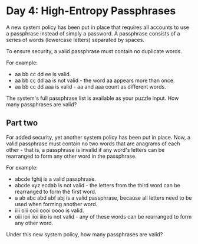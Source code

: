 # Day 4: High-Entropy Passphrases

A new system policy has been put in place that requires all accounts to use a
passphrase instead of simply a password. A passphrase consists of a series of words
(lowercase letters) separated by spaces.

To ensure security, a valid passphrase must contain no duplicate words.

For example:
- aa bb cc dd ee is valid.
- aa bb cc dd aa is not valid - the word aa appears more than once.
- aa bb cc dd aaa is valid - aa and aaa count as different words.

The system's full passphrase list is available as your puzzle input. How many
passphrases are valid?


## Part two

For added security, yet another system policy has been put in place. Now, a valid
passphrase must contain no two words that are anagrams of each other - that is,
a passphrase is invalid if any word's letters can be rearranged to form any other
word in the passphrase.

For example:
- abcde fghij is a valid passphrase.
- abcde xyz ecdab is not valid - the letters from the third word can be rearranged
to form the first word.
- a ab abc abd abf abj is a valid passphrase, because all letters need to be used
when forming another word.
- iiii oiii ooii oooi oooo is valid.
- oiii ioii iioi iiio is not valid - any of these words can be rearranged to form
any other word.

Under this new system policy, how many passphrases are valid?
